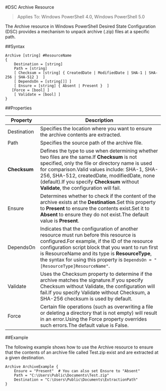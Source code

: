#DSC Archive Resource

> Applies To: Windows PowerShell 4.0, Windows PowerShell 5.0

The Archive resource in Windows PowerShell Desired State Configuration (DSC) provides a mechanism to unpack archive (.zip) files at a specific path.

##Syntax

```MOF
Archive [string] #ResourceName
{
    Destination = [string]
    Path = [string]
    [ Checksum = [string] { CreatedDate | ModifiedDate | SHA-1 | SHA-256 | SHA-512 }  ]
    [ DependsOn = [string[]] ]
    [ Ensure = [string] { Absent | Present }  ]
   [Force = [bool] ]
    [ Validate = [bool] ]
}
```

##Properties

| Property| Description|
|---|---|
| Destination| Specifies the location where you want to ensure the archive contents are extracted.|
| Path| Specifies the source path of the archive file.|
| __Checksum__| Defines the type to use when determining whether two files are the same.If __Checksum__ is not specified, only the file or directory name is used for comparison.Valid values include: SHA-1, SHA-256, SHA-512, createdDate, modifiedDate, none (default).If you specify __Checksum__ without __Validate__, the configuration will fail.|
| Ensure| Determines whether to check if the content of the archive exists at the __Destination__.Set this property to __Present__ to ensure the contents exist.Set it to __Absent__ to ensure they do not exist.The default value is __Present__.|
| DependsOn| Indicates that the configuration of another resource must run before this resource is configured.For example, if the ID of the resource configuration script block that you want to run first is ResourceName and its type is __ResourceType__, the syntax for using this property is `DependsOn = "[ResourceType]ResourceName"`.|
| Validate| Uses the Checksum property to determine if the archive matches the signature.If you specify Checksum without Validate, the configuration will fail.If you specify Validate without Checksum, a SHA-256 checksum is used by default.|
| Force| Certain file operations (such as overwriting a file or deleting a directory that is not empty) will result in an error.Using the Force property overrides such errors.The default value is False.|

##Example

The following example shows how to use the Archive resource to ensure that the contents of an archive file called Test.zip exist and are extracted at a given destination.

```
Archive ArchiveExample {
    Ensure = "Present"  # You can also set Ensure to "Absent"
    Path = "C:\Users\Public\Documents\Test.zip"
    Destination = "C:\Users\Public\Documents\ExtractionPath"
} 
```




